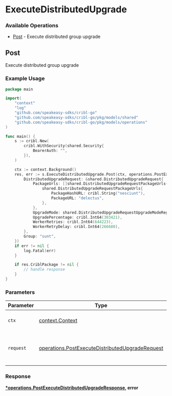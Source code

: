 # ExecuteDistributedUpgrade

### Available Operations

* [Post](#post) - Execute distributed group upgrade

## Post

Execute distributed group upgrade

### Example Usage

```go
package main

import(
	"context"
	"log"
	"github.com/speakeasy-sdks/cribl-go"
	"github.com/speakeasy-sdks/cribl-go/pkg/models/shared"
	"github.com/speakeasy-sdks/cribl-go/pkg/models/operations"
)

func main() {
    s := cribl.New(
        cribl.WithSecurity(shared.Security{
            BearerAuth: "",
        }),
    )

    ctx := context.Background()
    res, err := s.ExecuteDistributedUpgrade.Post(ctx, operations.PostExecuteDistributedUpgradeRequest{
        DistributedUpgradeRequest: &shared.DistributedUpgradeRequest{
            PackageUrls: []shared.DistributedUpgradeRequestPackageUrls{
                shared.DistributedUpgradeRequestPackageUrls{
                    PackageHashURL: cribl.String("nesciunt"),
                    PackageURL: "delectus",
                },
            },
            UpgradeMode: shared.DistributedUpgradeRequestUpgradeModeRegular.ToPointer(),
            UpgradePercentage: cribl.Int64(303421),
            WorkerRetries: cribl.Int64(644223),
            WorkerRetryDelay: cribl.Int64(266680),
        },
        Group: "sunt",
    })
    if err != nil {
        log.Fatal(err)
    }

    if res.CriblPackage != nil {
        // handle response
    }
}
```

### Parameters

| Parameter                                                                                                          | Type                                                                                                               | Required                                                                                                           | Description                                                                                                        |
| ------------------------------------------------------------------------------------------------------------------ | ------------------------------------------------------------------------------------------------------------------ | ------------------------------------------------------------------------------------------------------------------ | ------------------------------------------------------------------------------------------------------------------ |
| `ctx`                                                                                                              | [context.Context](https://pkg.go.dev/context#Context)                                                              | :heavy_check_mark:                                                                                                 | The context to use for the request.                                                                                |
| `request`                                                                                                          | [operations.PostExecuteDistributedUpgradeRequest](../../models/operations/postexecutedistributedupgraderequest.md) | :heavy_check_mark:                                                                                                 | The request object to use for the request.                                                                         |


### Response

**[*operations.PostExecuteDistributedUpgradeResponse](../../models/operations/postexecutedistributedupgraderesponse.md), error**

